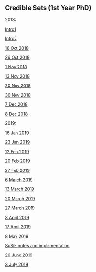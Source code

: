 ## Credible Sets (1st Year PhD)

2018: 
 
[Intro1](http://annahutch.github.io/PhD/1Oct2018.html)<br />

[Intro2](http://annahutch.github.io/PhD/2ndOct2018.html)<br />

[16 Oct 2018](http://annahutch.github.io/PhD/22Oct2018.html)<br /> 

[26 Oct 2018](http://annahutch.github.io/PhD/26Oct2018.html)<br /> 

[1 Nov 2018](http://annahutch.github.io/PhD/1Nov2018.html)<br /> 

[13 Nov 2018](http://annahutch.github.io/PhD/13Nov2018.html)<br /> 

[20 Nov 2018](http://annahutch.github.io/PhD/20Nov2018.html)<br /> 

[30 Nov 2018](http://annahutch.github.io/PhD/31Nov2018.html)<br /> 

[7 Dec 2018](http://annahutch.github.io/PhD/7Dec2018.html)<br /> 

[8 Dec 2018](http://annahutch.github.io/PhD/8thDec2018.html)<br /> 
 
2019:
 
[16 Jan 2019](http://annahutch.github.io/PhD/jan16th.html)<br /> 

[23 Jan 2019](http://annahutch.github.io/PhD/23jan.html)<br /> 

[12 Feb 2019](http://annahutch.github.io/PhD/12feb.html)<br /> 

[20 Feb 2019](http://annahutch.github.io/PhD/20thFeb.html)<br /> 

[27 Feb 2019](http://annahutch.github.io/PhD/27thfeb.html)<br /> 

[6 March 2019](http://annahutch.github.io/PhD/6thMarch.html)<br />

[13 March 2019](http://annahutch.github.io/PhD/13march.html)<br /> 

[20 March 2019](http://annahutch.github.io/PhD/20March.html)<br /> 

[27 March 2019](http://annahutch.github.io/PhD/27March_new.html)<br /> 

[3 April 2019](http://annahutch.github.io/PhD/3rdApril.html)<br /> 

[17 April 2019](http://annahutch.github.io/PhD/17Apr.html)<br /> 

[8 May 2019](http://annahutch.github.io/PhD/8may.html)<br /> 

[SuSiE notes and implementation](http://annahutch.github.io/PhD/SuSiE.html)<br /> 

[26 June 2019](http://annahutch.github.io/PhD/june.html)<br /> 

[3 July 2019](http://annahutch.github.io/PhD/3july.html)<br /> 
